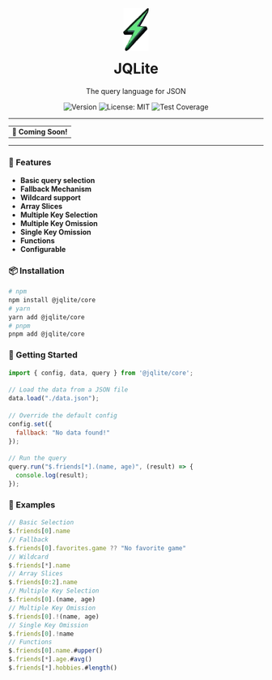 <div align="center" style="margin-top: 40px">
    <img src="./public/svg-logo-bg-trans-cropped.svg" alt="JQLite Logo" width="50px"/>
    <h1 style="margin-top: 15px;">JQLite</h1>
    <p>The query language for JSON</p>
</div>

<p align="center">
  <img src="https://img.shields.io/badge/version-0.0.1-green?style=flat-square" alt="Version" />
  <img src="https://img.shields.io/badge/License-MIT-blue.svg?style=flat-square" alt="License: MIT">
  <img src="https://img.shields.io/codecov/c/github/Jay-Karia/jqlite?style=flat-square"alt="Test Coverage">
</p>

---

<table align="center">
  <tr>
    <td align="center">
      <strong>🚀 Coming Soon!</strong><br>
    </td>
  </tr>
</table>

---

### 🌟 Features

- **Basic query selection**
- **Fallback Mechanism**
- **Wildcard support**
- **Array Slices**
- **Multiple Key Selection**
- **Multiple Key Omission**
- **Single Key Omission**
- **Functions**
- **Configurable**

### 📦 Installation

```sh
# npm
npm install @jqlite/core
# yarn
yarn add @jqlite/core
# pnpm
pnpm add @jqlite/core
```

### 🚀 Getting Started

```js
import { config, data, query } from '@jqlite/core';

// Load the data from a JSON file
data.load("./data.json");

// Override the default config
config.set({
  fallback: "No data found!"
});

// Run the query
query.run("$.friends[*].(name, age)", (result) => {
  console.log(result);
});

```

### 📌 Examples

```js
// Basic Selection
$.friends[0].name
// Fallback
$.friends[0].favorites.game ?? "No favorite game"
// Wildcard
$.friends[*].name
// Array Slices
$.friends[0:2].name
// Multiple Key Selection
$.friends[0].(name, age)
// Multiple Key Omission
$.friends[0].!(name, age)
// Single Key Omission
$.friends[0].!name
// Functions
$.friends[0].name.#upper()
$.friends[*].age.#avg()
$.friends[*].hobbies.#length()
```
